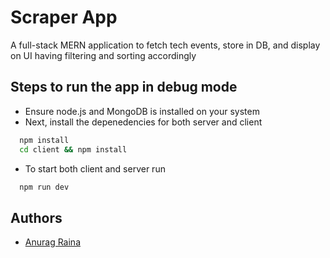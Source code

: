 
# Scraper App

A full-stack MERN application to fetch tech events, store in DB, and display on UI having filtering and sorting accordingly

## Steps to run the app in debug mode

- Ensure node.js and MongoDB is installed on your system
- Next, install the depenedencies for both server and client

```bash
  npm install
  cd client && npm install
```

- To start both client and server run

```bash
  npm run dev
```
## Authors

- [Anurag Raina](https://github.com/anuragraina)

